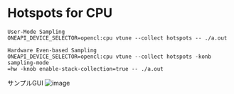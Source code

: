 # Hotspots for CPU
```
User-Mode Sampling
ONEAPI_DEVICE_SELECTOR=opencl:cpu vtune --collect hotspots -- ./a.out

Hardware Even-based Sampling
ONEAPI_DEVICE_SELECTOR=opencl:cpu vtune --collect hotspots -konb sampling-mode
=hw -knob enable-stack-collection=true -- ./a.out

```


サンプルGUI
![image](https://github.com/user-attachments/assets/bea3f0e0-f6a8-45bc-b955-389146406b6f)



